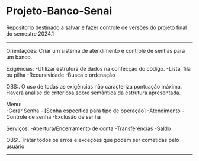 # Projeto-Banco-Senai
Repositorio destinado a salvar e fazer controle de versões do projeto final do semestre 2024.1 

----------------------------------------------------------------------------------------------------

Orientações:
    Criar um sistema de atendimento e controle de senhas para um banco.

Exigências: 
    -Utilizar estrutura de dados na confecção do código.
    -Lista, fila ou pilha 
    -Recursividade
    -Busca e ordenação

OBS:. O uso de todas as exigências não caracteriza pontuação máxima. Haverá analise de criteriosa sobre semântica da estrutura apresentada.

Menu:  
    -Gerar Senha - [Senha específica para tipo de operação]
    -Atendimento 
    -Controle de senha
    -Exclusão de senha

Serviços: 
    -Abertura/Encerramento  de conta
    -Transferências
    -Saldo

OBS:. Tratar todos os erros e exceções que podem ser cometidas pelo usuário

----------------------------------------------------------------------------------------------------
